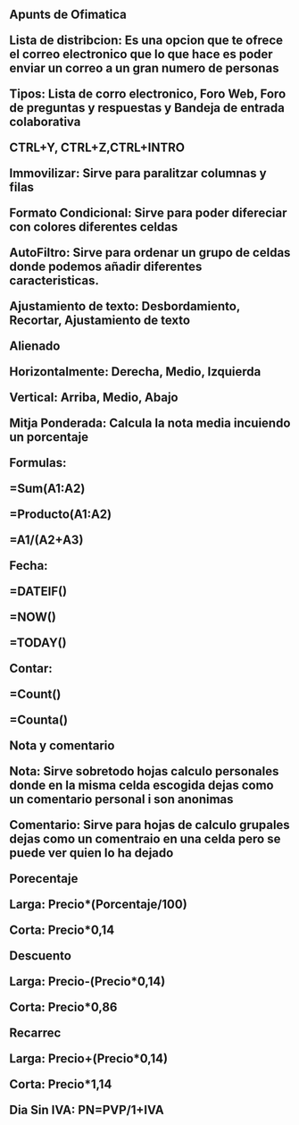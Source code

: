<h2 id="titulo">Apunts de Ofimatica

Lista de distribcion: Es una opcion que te ofrece el correo electronico que lo que hace es poder enviar un correo a un gran numero de personas

Tipos: Lista de corro electronico, Foro Web, Foro de preguntas y respuestas y Bandeja de entrada colaborativa

CTRL+Y, CTRL+Z,CTRL+INTRO

Immovilizar: Sirve para paralitzar columnas y filas

Formato Condicional: Sirve para poder difereciar con colores diferentes celdas

AutoFiltro: Sirve para ordenar un grupo de celdas donde podemos añadir diferentes caracteristicas.

Ajustamiento de texto: Desbordamiento, Recortar, Ajustamiento de texto

Alienado

Horizontalmente: Derecha, Medio, Izquierda

Vertical: Arriba, Medio, Abajo

Mitja Ponderada: Calcula la nota media incuiendo un porcentaje

Formulas:

=Sum(A1:A2)

=Producto(A1:A2)

=A1/(A2+A3)

Fecha:

=DATEIF()

=NOW()

=TODAY()

Contar:

=Count()

=Counta()

Nota y comentario

Nota: Sirve sobretodo hojas calculo personales donde en la misma celda escogida dejas como un comentario personal i son anonimas

Comentario: Sirve para hojas de calculo grupales dejas como un comentraio en una celda pero se puede ver quien lo ha dejado

Porecentaje

Larga: Precio*(Porcentaje/100)

Corta: Precio*0,14

Descuento

Larga: Precio-(Precio*0,14)

Corta: Precio*0,86

Recarrec

Larga: Precio+(Precio*0,14)

Corta: Precio*1,14

Dia Sin IVA: PN=PVP/1+IVA
